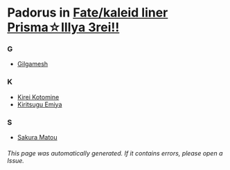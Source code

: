# Padorus in [Fate/kaleid liner Prisma☆Illya 3rei!!](https://myanimelist.net/manga/36131/Fate_kaleid_liner_Prisma☆Illya_3rei)

### G
* [Gilgamesh](https://github.com/shadow578/Project-Padoru/blob/master/table-of-contents/characters/Gilgamesh.md)

### K
* [Kirei Kotomine](https://github.com/shadow578/Project-Padoru/blob/master/table-of-contents/characters/KireiKotomine.md)
* [Kiritsugu Emiya](https://github.com/shadow578/Project-Padoru/blob/master/table-of-contents/characters/KiritsuguEmiya.md)

### S
* [Sakura Matou](https://github.com/shadow578/Project-Padoru/blob/master/table-of-contents/characters/SakuraMatou.md)

###### This page was automatically generated. If it contains errors, please open a Issue.
